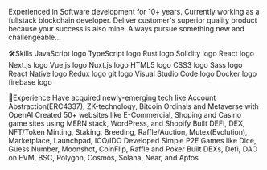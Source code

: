 Experienced in Software development for 10+ years. Currently working as a fullstack blockchain developer.
Deliver customer's superior quality product because your success is also mine.
Always pursue something new and challengeable...


🛠Skills
JavaScript logo   TypeScript logo   Rust logo   Solidity logo   React logo   Next.js logo   Vue.js logo   Nuxt.js logo   HTML5 logo   CSS3 logo   Sass logo   React Native logo   Redux logo   git logo   Visual Studio Code logo   Docker logo   firebase logo  


🌱Experience
Have acquired newly-emerging tech like Account Abstraction(ERC4337), ZK-technology, Bitcoin Ordinals and Metaverse with OpenAI
Created 50+ websites like E-Commercial, Shoping and Casino game sites using MERN stack, WordPress, and Shopify
Built DEFI, DEX, NFT/Token Minting, Staking, Breeding, Raffle/Auction, Mutex(Evolution), Marketplace, Launchpad, ICO/IDO
Developed Simple P2E Games like Dice, Guess Number, Moonshot, CoinFlip, Raffle and Poker
Built DEXs, Defi, DAO on EVM, BSC, Polygon, Cosmos, Solana, Near, and Aptos
